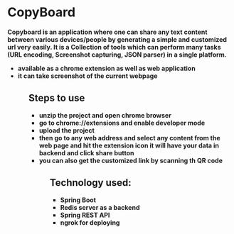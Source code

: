 <h1>CopyBoard</h1>
<p><b>Copyboard is an application where one can share any text content between various devices/people
by generating a simple and customized url very easily.
It is a Collection of tools which can perform many tasks (URL encoding, Screenshot capturing, JSON parser)
in a single platform.<b><p>


<ul>
<li>available as a chrome extension as well as web application</li>
<li>it can take screenshot of the current webpage</li>
<ul>
<h2>Steps to use</h2>
<ul>
<li>unzip the project and open chrome browser</li>
<li>go to chrome://extensions and enable developer mode</li>
<li>upload the project</li>
<li>then go to any web address and select any content from the web page and hit the extension icon it will have your data in backend and click share button</li>
<li>you can also get the customized link by scanning th QR code</li>
<ul>

<h2>Technology used:</h2>
<ul>
<li>Spring Boot</li>
<li>Redis server as a backend</li>
<li>Spring REST API</li>
<li>ngrok for deploying</li>
<ul>
